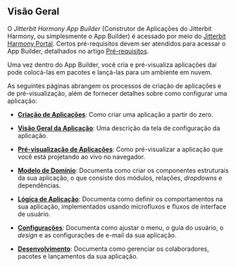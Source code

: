 [//]: # (Interface de Usuário do App Builder)
[//]: # (This is a translation of Version 3, published on April 15, 2022.)


## Visão Geral

O *Jitterbit Harmony App Builder* (Construtor de Aplicações do Jitterbit Harmony, ou simplesmente o App Builder) é acessado por meio do [Jitterbit Harmony Portal](https://success.jitterbit.com/display/DOC/Jitterbit+Harmony+Portal?showLanguage=pt_BR). Certos pré-requisitos devem ser atendidos para acessar o App Builder, detalhados no artigo [Pré-requisitos](https://success.jitterbit.com/display/APP/Prerequisites?showLanguage=pt_BR).

Uma vez dentro do App Builder, você cria e pré-visualiza aplicações daí pode colocá-las em pacotes e lançá-las para um ambiente em nuvem.

As seguintes páginas abrangem os processos de criação de aplicações e de pré-visualização, além de fornecer detalhes sobre como configurar uma aplicação:

-   [**Criação de Aplicações**](https://success.jitterbit.com/display/APP/App+Creation?showLanguage=pt_BR): Como criar uma aplicação a partir do zero.

-   [**Visão Geral da Aplicação**](https://success.jitterbit.com/display/APP/App+Overview?showLanguage=pt_BR): Uma descrição da tela de configuração da aplicação.

-   [**Pré-visualização de Aplicações**](https://success.jitterbit.com/display/APP/App+Preview?showLanguage=pt_BR): Como pré-visualizar a aplicação que você está projetando ao vivo no navegador.

-   [**Modelo de Domínio**](https://success.jitterbit.com/display/APP/Domain+Model?showLanguage=pt_BR): Documenta como criar os componentes estruturais da sua aplicação, o que consiste dos módulos, relações, *dropdowns* e dependências.

-   [**Lógica de Aplicação**](https://success.jitterbit.com/display/APP/Application+Logic?showLanguage=pt_BR): Documenta como definir os comportamentos na sua aplicação, implementados usando microfluxos e fluxos de interface de usuário.

-   [**Configurações**](https://success.jitterbit.com/display/APP/Configuration?showLanguage=pt_BR): Documenta como ajustar o menu, o guia do usuário, o *design* e as configurações de e-mail da sua aplicação.

-   [**Desenvolvimento**](https://success.jitterbit.com/display/APP/Development?showLanguage=pt_BR): Documenta como gerenciar os colaboradores, pacotes e lançamentos da sua aplicação.
